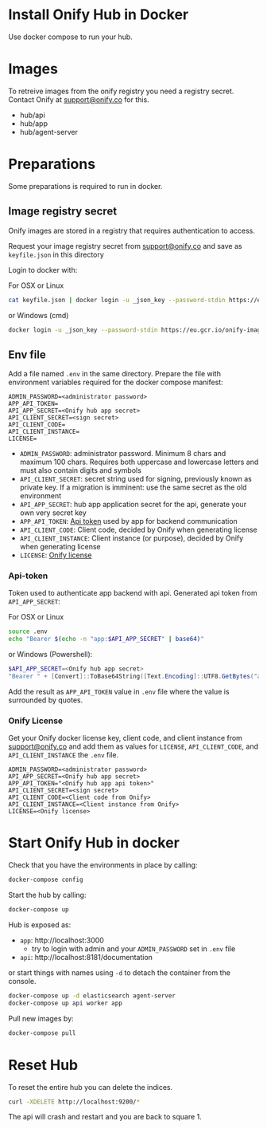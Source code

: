 Install Onify Hub in Docker
===========================

Use docker compose to run your hub.

# Images

To retreive images from the onify registry you need a registry secret. Contact Onify at support@onify.co for this.

* hub/api
* hub/app
* hub/agent-server

# Preparations

Some preparations is required to run in docker.

## Image registry secret

Onify images are stored in a registry that requires authentication to access.

Request your image registry secret from support@onify.co and save as `keyfile.json` in this directory

Login to docker with:

For OSX or Linux
```sh
cat keyfile.json | docker login -u _json_key --password-stdin https://eu.gcr.io/onify-images
```

or Windows (cmd)
```sh
docker login -u _json_key --password-stdin https://eu.gcr.io/onify-images < keyfile.json
```

## Env file

Add a file named `.env` in the same directory. Prepare the file with environment variables required for the docker compose manifest:

```
ADMIN_PASSWORD=<administrator password>
APP_API_TOKEN=
API_APP_SECRET=<Onify hub app secret>
API_CLIENT_SECRET=<sign secret>
API_CLIENT_CODE=
API_CLIENT_INSTANCE=
LICENSE=
```

- `ADMIN_PASSWORD`: administrator password. Minimum 8 chars and maximum 100 chars. Requires both uppercase and lowercase letters and must also contain digits and symbols
- `API_CLIENT_SECRET`: secret string used for signing, previously known as private key. If a migration is imminent: use the same secret as the old environment
- `API_APP_SECRET`: hub app application secret for the api, generate your own very secret key
- `APP_API_TOKEN`: [Api token](#api-token) used by app for backend communication
- `API_CLIENT_CODE`: Client code, decided by Onify when generating license
- `API_CLIENT_INSTANCE`:  Client instance (or purpose), decided by Onify when generating license
- `LICENSE`: [Onify license](#onify-license)

### Api-token

Token used to authenticate app backend with api. Generated api token from `API_APP_SECRET`:

For OSX or Linux
```sh
source .env
echo "Bearer $(echo -n "app:$API_APP_SECRET" | base64)"
```

or Windows (Powershell):
```powershell
$API_APP_SECRET=<Onify hub app secret>
"Bearer " + [Convert]::ToBase64String([Text.Encoding]::UTF8.GetBytes("app:" + $API_APP_SECRET))
```

Add the result as `APP_API_TOKEN` value in `.env` file where the value is surrounded by quotes.

### Onify License

Get your Onify docker license key, client code, and client instance from support@onify.co and add them as values for `LICENSE`, `API_CLIENT_CODE`, and `API_CLIENT_INSTANCE` the `.env` file.

```
ADMIN_PASSWORD=<administrator password>
API_APP_SECRET=<Onify hub app secret>
APP_API_TOKEN="<Onify hub app api token>"
API_CLIENT_SECRET=<sign secret>
API_CLIENT_CODE=<Client code from Onify>
API_CLIENT_INSTANCE=<Client instance from Onify>
LICENSE=<Onify license>
```

# Start Onify Hub in docker

Check that you have the environments in place by calling:

```sh
docker-compose config
```

Start the hub by calling:

```sh
docker-compose up
```

Hub is exposed as:

- `app`: http://localhost:3000
  - try to login with admin and your `ADMIN_PASSWORD` set in `.env` file
- `api`: http://localhost:8181/documentation

or start things with names using `-d` to detach the container from the console.

```sh
docker-compose up -d elasticsearch agent-server
docker-compose up api worker app
```

Pull new images by:

```sh
docker-compose pull
```

# Reset Hub

To reset the entire hub you can delete the indices.

```sh
curl -XDELETE http://localhost:9200/*
```

The api will crash and restart and you are back to square 1.

